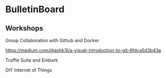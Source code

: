 # BulletinBoard 

## Workshops


Group Collaboration with Github and Docker

https://medium.com/@ashk3l/a-visual-introduction-to-git-9fdca5d3b43a


Truffle Suite and Embark



DIY Internet of Things
